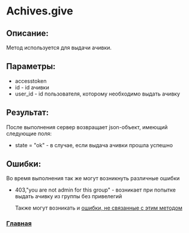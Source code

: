 # Achives.give

## Описание:
Метод используется для выдачи ачивки.

## Параметры:
* accesstoken
* id - id ачивки
* user_id - id пользователя, которому необходимо выдать ачивку

## Результат:
После выполнения сервер возвращает json-объект, имеющий следующие поля:
* state = "ok" - в случае, если выдача ачивки прошла успешно

## Ошибки:
Во время выполнения так же могут возникнуть различные ошибки
* 403,"you are not admin for this group" - возникает при попытке выдать ачивку из группы без привелегий

    Также могут возникать и [ошибки, не связанные с этим методом](errors.md "Список ошибок")

### [Главная](../docs.md "Главная страница документации")                      